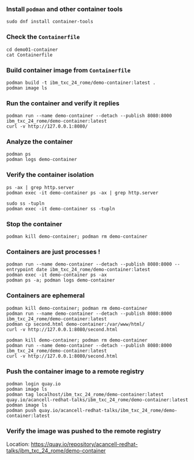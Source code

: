 ### Install `podman` and other container tools

```
sudo dnf install container-tools
```

### Check the `Containerfile`

```
cd demo01-container
cat Containerfile
```

### Build container image from `Containerfile`

```
podman build -t ibm_txc_24_rome/demo-container:latest .
podman image ls
```

### Run the container and verify it replies

```
podman run --name demo-container --detach --publish 8080:8000 ibm_txc_24_rome/demo-container:latest
curl -v http://127.0.0.1:8080/
```

### Analyze the container

```
podman ps
podman logs demo-container
```

### Verify the container isolation

```
ps -ax | grep http.server
podman exec -it demo-container ps -ax | grep http.server
```
```
sudo ss -tupln
podman exec -it demo-container ss -tupln
```

### Stop the container

```
podman kill demo-container; podman rm demo-container
```

### Containers are just processes ! 

```
podman run --name demo-container --detach --publish 8080:8000 --entrypoint date ibm_txc_24_rome/demo-container:latest
podman exec -it demo-container ps -ax
podman ps -a; podman logs demo-container
```

### Containers are ephemeral

```
podman kill demo-container; podman rm demo-container
podman run --name demo-container --detach --publish 8080:8000 ibm_txc_24_rome/demo-container:latest
podman cp second.html demo-container:/var/www/html/
curl -v http://127.0.0.1:8080/second.html
```
```
podman kill demo-container; podman rm demo-container
podman run --name demo-container --detach --publish 8080:8000 ibm_txc_24_rome/demo-container:latest
curl -v http://127.0.0.1:8080/second.html
```

### Push the container image to a remote registry

```
podman login quay.io
podman image ls
podman tag localhost/ibm_txc_24_rome/demo-container:latest quay.io/acancell-redhat-talks/ibm_txc_24_rome/demo-container:latest
podman image ls
podman push quay.io/acancell-redhat-talks/ibm_txc_24_rome/demo-container:latest
```

### Verify the image was pushed to the remote registry

Location: https://quay.io/repository/acancell-redhat-talks/ibm_txc_24_rome/demo-container